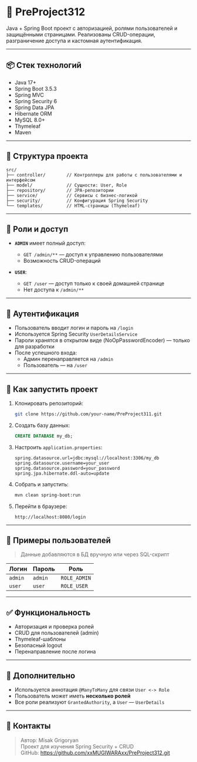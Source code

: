 # 🚀 PreProject312

Java + Spring Boot проект с авторизацией, ролями пользователей и защищёнными страницами. Реализованы CRUD-операции, разграничение доступа и кастомная аутентификация.

---

## 📦 Стек технологий

- Java 17+
- Spring Boot 3.5.3
- Spring MVC
- Spring Security 6
- Spring Data JPA
- Hibernate ORM
- MySQL 8.0+
- Thymeleaf
- Maven

---

## 📂 Структура проекта

```
src/
├── controller/        // Контроллеры для работы с пользователями и интерфейсом
├── model/             // Сущности: User, Role
├── repository/        // JPA-репозитории
├── service/           // Сервисы с бизнес-логикой
├── security/          // Конфигурация Spring Security
└── templates/         // HTML-страницы (Thymeleaf)
```

---

## 🔐 Роли и доступ

- **`ADMIN`** имеет полный доступ:
  - `GET /admin/**` — доступ к управлению пользователями
  - Возможность CRUD-операций

- **`USER`**:
  - `GET /user` — доступ только к своей домашней странице
  - Нет доступа к `/admin/**`

---

## 🔑 Аутентификация

- Пользователь вводит логин и пароль на `/login`
- Используется Spring Security `UserDetailsService`
- Пароли хранятся в открытом виде (NoOpPasswordEncoder) — только для разработки
- После успешного входа:
  - Админ перенаправляется на `/admin`
  - Пользователь — на `/user`

---

## 🧪 Как запустить проект

1. Клонировать репозиторий:
   ```bash
   git clone https://github.com/your-name/PreProject311.git
   ```

2. Создать базу данных:
   ```sql
   CREATE DATABASE my_db;
   ```

3. Настроить `application.properties`:

   ```properties
   spring.datasource.url=jdbc:mysql://localhost:3306/my_db
   spring.datasource.username=your_user
   spring.datasource.password=your_password
   spring.jpa.hibernate.ddl-auto=update
   ```

4. Собрать и запустить:
   ```bash
   mvn clean spring-boot:run
   ```

5. Перейти в браузере:
   ```
   http://localhost:8080/login
   ```

---

## 👤 Примеры пользователей

> Данные добавляются в БД вручную или через SQL-скрипт

| Логин     | Пароль  | Роль         |
|-----------|---------|--------------|
| `admin`   | `admin` | `ROLE_ADMIN` |
| `user`    | `user`  | `ROLE_USER`  |

---

## ✅ Функциональность

- Авторизация и проверка ролей
- CRUD для пользователей (admin)
- Thymeleaf-шаблоны
- Безопасный logout
- Перенаправление после логина

---

## 📌 Дополнительно

- Используется аннотация `@ManyToMany` для связи `User <-> Role`
- Пользователь может иметь **несколько ролей**
- Все роли реализуют `GrantedAuthority`, а `User` — `UserDetails`

---

## 📧 Контакты

> Автор: Misak Grigoryan  
> Проект для изучения Spring Security + CRUD  
> GitHub: https://github.com/xxMUGIWARAxx/PreProject312.git
